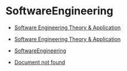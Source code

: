 # SoftwareEngineering

* [Software Engineering Theory & Application](/sweng/Title.md)                  

* [Software Engineering Theory & Application](/sweng/Author.md)                 

* [SoftwareEngineering](/sweng/Index.md)                                        

* [Document not found](/sweng/O1.md)                                            

